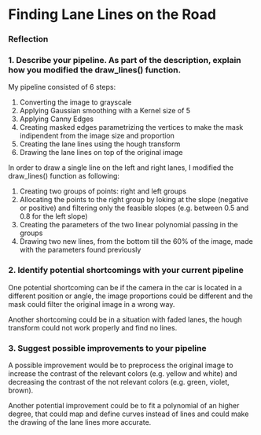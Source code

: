 # **Finding Lane Lines on the Road** 

### Reflection

### 1. Describe your pipeline. As part of the description, explain how you modified the draw_lines() function.

My pipeline consisted of 6 steps:

1. Converting the image to grayscale
2. Applying Gaussian smoothing with a Kernel size of 5
3. Applying Canny Edges
4. Creating masked edges parametrizing the vertices to make the mask indipendent from the image size and proportion
5. Creating the lane lines using the hough transform
6. Drawing the lane lines on top of the original image


In order to draw a single line on the left and right lanes, I modified the draw_lines() function as following:

1. Creating two groups of points: right and left groups
2. Allocating the points to the right group by loking at the slope (negative or positive) and filtering only the feasible slopes (e.g. between 0.5 and 0.8 for the left slope)
3. Creating the parameters of the two linear polynomial passing in the groups
4. Drawing two new lines, from the bottom till the 60% of the image, made with the parameters found previously


### 2. Identify potential shortcomings with your current pipeline


One potential shortcoming can be if the camera in the car is located in a different position or angle, the image proportions could be different and the mask could filter the original image in a wrong way.

Another shortcoming could be in a situation with faded lanes, the hough transform could not work properly and find no lines.


### 3. Suggest possible improvements to your pipeline

A possible improvement would be to preprocess the original image to increase the contrast of the relevant colors (e.g. yellow and white) and decreasing the contrast of the not relevant colors (e.g. green, violet, brown).

Another potential improvement could be to fit a polynomial of an higher degree, that could map and define curves instead of lines and could make the drawing of the lane lines more accurate.
